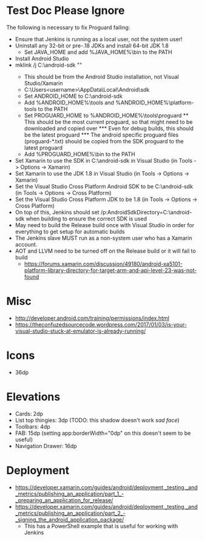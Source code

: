 ﻿# Test Doc Please Ignore

The following is necessary to fix Proguard failing:

* Ensure that Jenkins is running as a local user, not the system user!
* Uninstall any 32-bit or pre-.18 JDKs and install 64-bit JDK 1.8
  * Set JAVA_HOME and add %JAVA_HOME%\bin to the PATH
* Install Android Studio
* mklink /j C:\android-sdk "<path to Android SDK>"
  * This should be from the Android Studio installation, not Visual Studio/Xamarin
   * C:\Users\<username>\AppData\Local\Android\sdk
  * Set ANDROID_HOME to C:\android-sdk
  * Add %ANDROID_HOME%\tools and %ANDROID_HOME%\platform-tools to the PATH
  * Set PROGUARD_HOME to %ANDROID_HOME%\tools\proguard
    ** This should be the most current proguard, so that might need to be downloaded and copied over
      *** Even for debug builds, this should be the latest proguard
      *** The android specific proguard files (proguard-*.txt) should be copied from the SDK proguard to the latest proguard
  * Add %PROGUARD_HOME%\bin to the PATH
* Set Xamarin to use the SDK in C:\android-sdk in Visual Studio (in Tools -> Options -> Xamarin)
* Set Xamarin to use the JDK 1.8 in Visual Studio (in Tools -> Options -> Xamarin)
* Set the Visual Studio Cross Platform Android SDK to be C:\android-sdk (in Tools -> Options -> Cross Platform)
* Set the Visual Studio Cross Platform JDK to be 1.8 (in Tools -> Options -> Cross Platform)
* On top of this, Jenkins should set /p:AndroidSdkDirectory=C:\android-sdk when building to ensure the correct SDK is used
* May need to build the Release build once with Visual Studio in order for everything to get setup for automatic builds
* The Jenkins slave MUST run as a non-system user who has a Xamarin account.
* AOT and LLVM need to be turned off on the Release build or it will fail to build
  * https://forums.xamarin.com/discussion/49180/android-xa5101-platform-library-directory-for-target-arm-and-api-level-23-was-not-found

# Misc

* http://developer.android.com/training/permissions/index.html
* https://theconfuzedsourcecode.wordpress.com/2017/01/03/is-your-visual-studio-stuck-at-emulator-is-already-running/

# Icons

* 36dp

# Elevations

* Cards: 2dp
* List top thingies: 3dp (TODO: this shadow doesn't work *sad face*)
* Toolbars: 4dp
* FAB: 15dp (setting app:borderWidth="0dp" on this doesn't seem to be useful)
* Navigation Drawer: 16dp

# Deployment

* https://developer.xamarin.com/guides/android/deployment,_testing,_and_metrics/publishing_an_application/part_1_-_preparing_an_application_for_release/
* https://developer.xamarin.com/guides/android/deployment,_testing,_and_metrics/publishing_an_application/part_2_-_signing_the_android_application_package/
  * This has a PowerShell example that is useful for working with Jenkins
